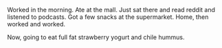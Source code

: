Worked in the morning. Ate at the mall. Just sat there and read reddit and listened to podcasts. Got a few snacks at the supermarket. Home, then worked and worked.

Now, going to eat full fat strawberry yogurt and chile hummus.
